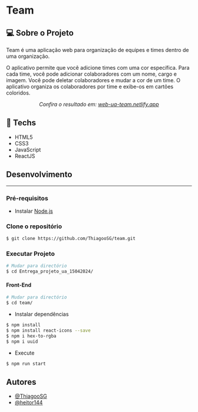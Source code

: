 # Team

## :computer: Sobre o Projeto

Team é uma aplicação web para organização de equipes e times dentro de uma organização.

O aplicativo permite que você adicione times com uma cor específica. Para cada time, você pode adicionar colaboradores com um nome, cargo e imagem. Você pode deletar colaboradores e mudar a cor de um time. O aplicativo organiza os colaboradores por time e exibe-os em cartões coloridos.

<p align="center"><em>Confira o resultado em: <a href="https://web-ua-team.netlify.app/" target="_blank">web-ua-team.netlify.app</a></em></p>


## :rocket: Techs

<ul>
  <li> HTML5 </li>
  <li> CSS3 </li>
  <li> JavaScript </li>
  <li> ReactJS </li>
</ul>

## Desenvolvimento

---

### Pré-requisitos

- Instalar [Node.js](https://nodejs.org)

### Clone o repositório

```bash
$ git clone https://github.com/ThiagooSG/team.git
```

### Executar Projeto

```bash
# Mudar para directório
$ cd Entrega_projeto_ua_15042024/
```

#### Front-End

```bash
# Mudar para directório
$ cd team/
```

- Instalar dependências

```bash
$ npm install
$ npm install react-icons --save
$ npm i hex-to-rgba
$ npm i uuid
```

- Execute

```bash
$ npm run start
```

## Autores

- [@ThiagooSG](https://github.com/ThiagooSG)
- [@heitor144](https://github.com/heitor144)
